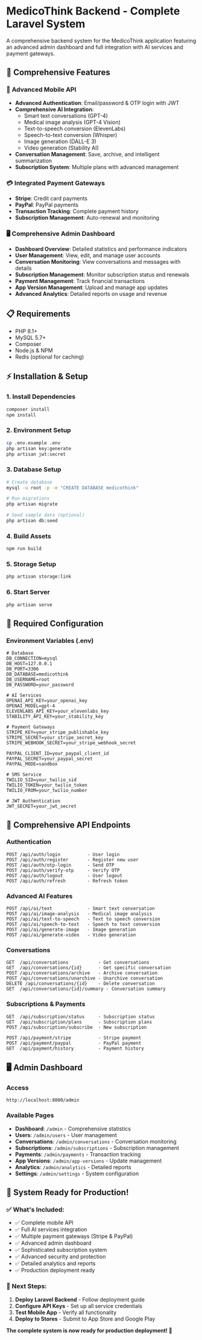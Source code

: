 # MedicoThink Backend - Complete Laravel System

A comprehensive backend system for the MedicoThink application featuring an advanced admin dashboard and full integration with AI services and payment gateways.

## 🚀 Comprehensive Features

### 🔧 **Advanced Mobile API**
- **Advanced Authentication**: Email/password & OTP login with JWT
- **Comprehensive AI Integration**:
  - Smart text conversations (GPT-4)
  - Medical image analysis (GPT-4 Vision)
  - Text-to-speech conversion (ElevenLabs)
  - Speech-to-text conversion (Whisper)
  - Image generation (DALL-E 3)
  - Video generation (Stability AI)
- **Conversation Management**: Save, archive, and intelligent summarization
- **Subscription System**: Multiple plans with advanced management

### 💳 **Integrated Payment Gateways**
- **Stripe**: Credit card payments
- **PayPal**: PayPal payments
- **Transaction Tracking**: Complete payment history
- **Subscription Management**: Auto-renewal and monitoring

### 🖥️ **Comprehensive Admin Dashboard**
- **Dashboard Overview**: Detailed statistics and performance indicators
- **User Management**: View, edit, and manage user accounts
- **Conversation Monitoring**: View conversations and messages with details
- **Subscription Management**: Monitor subscription status and renewals
- **Payment Management**: Track financial transactions
- **App Version Management**: Upload and manage app updates
- **Advanced Analytics**: Detailed reports on usage and revenue

## 📋 Requirements

- PHP 8.1+
- MySQL 5.7+
- Composer
- Node.js & NPM
- Redis (optional for caching)

## ⚡ Installation & Setup

### 1. Install Dependencies
```bash
composer install
npm install
```

### 2. Environment Setup
```bash
cp .env.example .env
php artisan key:generate
php artisan jwt:secret
```

### 3. Database Setup
```bash
# Create database
mysql -u root -p -e "CREATE DATABASE medicothink"

# Run migrations
php artisan migrate

# Seed sample data (optional)
php artisan db:seed
```

### 4. Build Assets
```bash
npm run build
```

### 5. Storage Setup
```bash
php artisan storage:link
```

### 6. Start Server
```bash
php artisan serve
```

## 🔧 Required Configuration

### Environment Variables (.env)
```env
# Database
DB_CONNECTION=mysql
DB_HOST=127.0.0.1
DB_PORT=3306
DB_DATABASE=medicothink
DB_USERNAME=root
DB_PASSWORD=your_password

# AI Services
OPENAI_API_KEY=your_openai_key
OPENAI_MODEL=gpt-4
ELEVENLABS_API_KEY=your_elevenlabs_key
STABILITY_API_KEY=your_stability_key

# Payment Gateways
STRIPE_KEY=your_stripe_publishable_key
STRIPE_SECRET=your_stripe_secret_key
STRIPE_WEBHOOK_SECRET=your_stripe_webhook_secret

PAYPAL_CLIENT_ID=your_paypal_client_id
PAYPAL_SECRET=your_paypal_secret
PAYPAL_MODE=sandbox

# SMS Service
TWILIO_SID=your_twilio_sid
TWILIO_TOKEN=your_twilio_token
TWILIO_FROM=your_twilio_number

# JWT Authentication
JWT_SECRET=your_jwt_secret
```

## 📱 Comprehensive API Endpoints

### Authentication
```
POST /api/auth/login          - User login
POST /api/auth/register       - Register new user
POST /api/auth/otp-login      - Send OTP
POST /api/auth/verify-otp     - Verify OTP
POST /api/auth/logout         - User logout
POST /api/auth/refresh        - Refresh token
```

### Advanced AI Features
```
POST /api/ai/text             - Smart text conversation
POST /api/ai/image-analysis   - Medical image analysis
POST /api/ai/text-to-speech   - Text to speech conversion
POST /api/ai/speech-to-text   - Speech to text conversion
POST /api/ai/generate-image   - Image generation
POST /api/ai/generate-video   - Video generation
```

### Conversations
```
GET  /api/conversations           - Get conversations
GET  /api/conversations/{id}      - Get specific conversation
POST /api/conversations/archive   - Archive conversation
POST /api/conversations/unarchive - Unarchive conversation
DELETE /api/conversations/{id}    - Delete conversation
GET  /api/conversations/{id}/summary - Conversation summary
```

### Subscriptions & Payments
```
GET  /api/subscription/status     - Subscription status
GET  /api/subscription/plans      - Subscription plans
POST /api/subscription/subscribe  - New subscription

POST /api/payment/stripe          - Stripe payment
POST /api/payment/paypal          - PayPal payment
GET  /api/payment/history         - Payment history
```

## 🖥️ Admin Dashboard

### Access
```
http://localhost:8000/admin
```

### Available Pages
- **Dashboard**: `/admin` - Comprehensive statistics
- **Users**: `/admin/users` - User management
- **Conversations**: `/admin/conversations` - Conversation monitoring
- **Subscriptions**: `/admin/subscriptions` - Subscription management
- **Payments**: `/admin/payments` - Transaction tracking
- **App Versions**: `/admin/app-versions` - Update management
- **Analytics**: `/admin/analytics` - Detailed reports
- **Settings**: `/admin/settings` - System configuration

## 🎉 **System Ready for Production!**

### ✅ What's Included:
- ✅ Complete mobile API
- ✅ Full AI services integration
- ✅ Multiple payment gateways (Stripe & PayPal)
- ✅ Advanced admin dashboard
- ✅ Sophisticated subscription system
- ✅ Advanced security and protection
- ✅ Detailed analytics and reports
- ✅ Production deployment ready

### 🚀 Next Steps:
1. **Deploy Laravel Backend** - Follow deployment guide
2. **Configure API Keys** - Set up all service credentials
3. **Test Mobile App** - Verify all functionality
4. **Deploy to Stores** - Submit to App Store and Google Play

**The complete system is now ready for production deployment! 🎯**